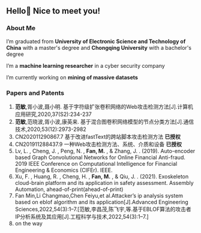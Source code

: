 ## Hello👋 Nice to meet you!

### About Me

I’m graduated from **University of Electronic Science and Technology of China** with a master's degree and **Chongqing University** with a bachelor's degree

I’m a **machine learning researcher** in a cyber security company

I’m currently working on **mining of massive datasets**


### Papers and Patents
1. **范敏**,胥小波,聂小明. 基于字符级扩张卷积网络的Web攻击检测方法[J].计算机应用研究,2020,37(S2):234-237
2. **范敏**,范晓波,胥小波,康英来. 基于混合图卷积网络模型的节点分类方法[J].通信技术,2020,53(12):2973-2982
3. CN202011290867.7  基于改进fastText的跨站脚本攻击检测方法  **已授权**
4. CN201911288437.9  一种Web攻击检测方法、系统、介质和设备  **已授权**
5. Lv, L. ,  Cheng, J. ,  Peng, N. , **Fan, M.** , &  Zhang, J. . (2019). Auto-encoder based Graph Convolutional Networks for Online Financial Anti-fraud. 2019 IEEE Conference on Computational Intelligence for Financial Engineering & Economics (CIFEr). IEEE.
6. Xu, F. ,  Huang, R. ,  Cheng, H. , **Fan, M.** , &  Qiu, J. . (2021). Exoskeleton cloud-brain platform and its application in safety assessment. Assembly Automation, ahead-of-print(ahead-of-print)
7. Fan Min,Li Changmao,Chen Feiyu,et al.Attacker’s ip analysis system based on eblof algorithm and its application[J].Advanced Engineering Sciences,2022,54(3):1–7.[范敏,李昌茂,陈飞宇,等.基于EBLOF算法的攻击者IP分析系统及其应用[J].工程科学与技术,2022,54(3):1–7.]
8. on the way
<!--
**CEfanmin/CEfanmin** is a ✨ _special_ ✨ repository because its `README.md` (this file) appears on your GitHub profile.

Here are some ideas to get you started:

- 🔭 I’m currently working on ...
- 🌱 I’m currently learning ...
- 👯 I’m looking to collaborate on ...
- 🤔 I’m looking for help with ...
- 💬 Ask me about ...
- 📫 How to reach me: ...
- 😄 Pronouns: ...
- ⚡ Fun fact: ...
-->
